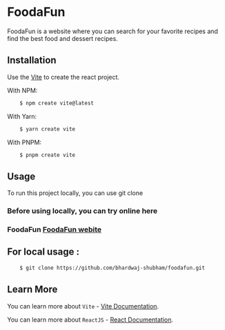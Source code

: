 # FoodaFun

FoodaFun is a website where you can search for your favorite recipes and find the best food and dessert recipes.

## Installation

Use the [Vite](https://vitejs.dev/) to create the react project.

With NPM:

```bash
    $ npm create vite@latest
```

With Yarn:

```bash
    $ yarn create vite
```

With PNPM:

```bash
    $ pnpm create vite
```

## Usage

To run this project locally, you can use git clone

### Before using locally, you can try online here

### FoodaFun [FoodaFun webite](https://foodafun.netlify.app/)

## For local usage :

```bash
    $ git clone https://github.com/bhardwaj-shubham/foodafun.git
```

## Learn More

You can learn more about `Vite` - [Vite Documentation](https://vitejs.dev/).

You can learn more about `ReactJS` - [React Documentation](https://react.dev/).
